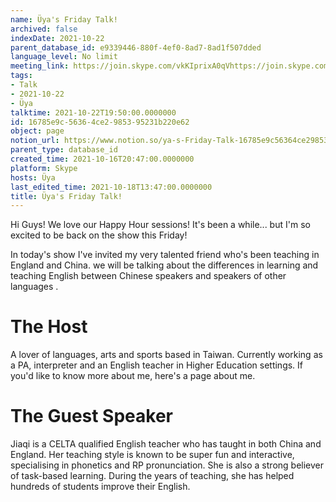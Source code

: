 ```yaml
---
name: Üya's Friday Talk!
archived: false
indexDate: 2021-10-22
parent_database_id: e9339446-880f-4ef0-8ad7-8ad1f507dded
language_level: No limit
meeting_link: https://join.skype.com/vkKIprixA0qVhttps://join.skype.com/vkKIprixA0qV
tags:
- Talk
- 2021-10-22
- Üya
talktime: 2021-10-22T19:50:00.0000000
id: 16785e9c-5636-4ce2-9853-95231b220e62
object: page
notion_url: https://www.notion.so/ya-s-Friday-Talk-16785e9c56364ce2985395231b220e62
parent_type: database_id
created_time: 2021-10-16T20:47:00.0000000
platform: Skype
hosts: Üya
last_edited_time: 2021-10-18T13:47:00.0000000
title: Üya's Friday Talk!
---
```


Hi Guys! 
We love our Happy Hour sessions! It's been a while... but I'm so excited to be back on the show this Friday!  

In today's show I've invited my very talented friend who's been teaching in England and China. 
we will be talking about the  differences in learning and teaching English between Chinese speakers and speakers of other languages .  


# The Host
A lover of languages, arts and sports based in Taiwan. Currently working as a PA, interpreter and an English teacher in Higher Education settings. 
If you'd like to know more about me, here's a page about me. 

# The Guest Speaker
Jiaqi is a CELTA qualified English teacher who has taught in both China and England. Her teaching style is known to be super fun and interactive, specialising in phonetics and RP pronunciation. She is also a strong believer of task-based learning. 
During the years of teaching, she has helped hundreds of students improve their English.
 
 
























